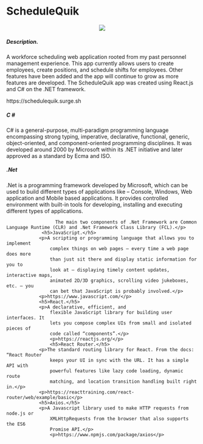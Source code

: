 # ScheduleQuik

<p align="center">
<img src="img/ScheduleQuik App.gif">
</p>

<h5>Description.</h5>
                <p>A workforce scheduling web application rooted from my past personnel management experience. This app currently allows users to create employees, create positions, and schedule shifts for employees. Other features have been added and the app will continue to grow as more features are developed. The ScheduleQuik app was created using React.js and C# on the .NET framework.</p>
                    <p>https://schedulequik.surge.sh </p>
                    <h5>C #</h5>
                    <p>C# is a general-purpose, multi-paradigm programming language encompassing strong typing, imperative, declarative, functional, generic, object-oriented, and component-oriented programming disciplines. It was developed around 2000 by Microsoft within its .NET initiative and later approved as a standard by Ecma and ISO.</p>
                    <h5>.Net</h5>
                    <p>.Net is a programming framework developed by Microsoft, which can be used to build different types of applications like – Console, Windows, Web application and Mobile based applications. It provides controlled environment with built-in tools for developing, installing and executing different types of applications.

                      The main two components of .Net Framework are Common Language Runtime (CLR) and .Net Framework Class Library (FCL).</p>
                 <h5>JavaScript.</h5>
                <p>A scripting or programming language that allows you to implement
                    complex things on web pages — every time a web page does more
                    than just sit there and display static information for you to
                    look at — displaying timely content updates, interactive maps,
                    animated 2D/3D graphics, scrolling video jukeboxes, etc. — you
                    can bet that JavaScript is probably involved.</p>
                <p>https://www.javascript.com/</p>
                <h5>React.</h5>
                <p>A declarative, efficient, and
                    flexible JavaScript library for building user interfaces. It
                    lets you compose complex UIs from small and isolated pieces of
                    code called “components”.</p>
                    <p>https://reactjs.org/</p>
                    <h5>React Router.</h5>
                <p>The standard routing library for React. From the docs: “React Router
                    keeps your UI in sync with the URL. It has a simple API with
                    powerful features like lazy code loading, dynamic route
                    matching, and location transition handling built right in.</p>
                <p>https://reacttraining.com/react-router/web/example/basic</p>
                <h5>Axios.</h5>
                <p>A Javascript library used to make HTTP requests from node.js or
                    XMLHttpRequests from the browser that also supports the ES6
                    Promise API.</p>
                    <p>https://www.npmjs.com/package/axios</p>
